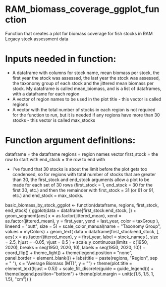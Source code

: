 # RAM_biomass_coverage_ggplot_function
Function that creates a plot for biomass coverage for fish stocks in RAM Legacy stock assessment data

# Inputs needed in function: 
- A dataframe with columns for stock name, mean biomass per stock, the first year the stock was assessed, the last year the  stock was assessed, the taxonomy group of each stock and the jittered mean biomass per stock. My dataframe is called mean_biomass, and is a list of dataframes, with a dataframe for each region
- A vector of region names to be used in the plot title - this vector is called regions
- A vector with the total number of stocks in each region is not required for the function to run, but it is needed if any regions have more than 30 stocks - this vector is called max_stocks

# Function argument definitions:
dataframe = the dataframe
regions = region names vector
first_stock = the row to start with
end_stock = the row to end with
- I've found that 30 stocks is about the limit before the plot gets too condensed, so for regions with total number of stocks that are greater than 30, the first_stock and end_stock arguments allow a plot to be made for each set of 30 rows (first_stock = 1, end_stock = 30 for the first 30, etc.) and then the remainder with first_stock = 31 (or 61 or 91, etc.) and end_stock = max_stocks.

basic_biomass_by_stock_ggplot <- function(dataframe, regions, first_stock, end_stock) {
  ggplot(data = dataframe[first_stock:end_stock, ]) +
    geom_segment(aes( 
      x = as.factor(jittered_mean),
      xend = as.factor(jittered_mean),
      y = first_year,
      yend = last_year,
      color = taxGroup
    ), 
    lineend = "butt",
    size = 5) +
    scale_color_manual(name = "Taxonomy Group", values = myColors) +
    geom_text(
      data = dataframe[first_stock:end_stock, ],
      aes(
        x = as.factor(jittered_mean),
        y = first_year,
        label = stock_names
      ),
      size = 2.5,
      hjust = -0.05,
      vjust = 0.5
    ) +
    scale_y_continuous(limits = c(1950, 2020), breaks = seq(1950, 2020, 10), 
                       labels = seq(1950, 2020, 10)) +
    coord_flip() +
    theme_light() +
    theme(legend.position = "none",  
          panel.border = element_blank()) +
    labs(title = paste(regions, "Region", sep = " "), x = "Average Biomass (MT)", y = "") +
    theme(plot.title = element_text(hjust = 0.5)) +
    scale_fill_discrete(guide = guide_legend()) +
    theme(legend.position="bottom") +
    theme(plot.margin = unit(c(1.5, 1.5, 1, 1.5), "cm"))
}

